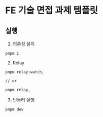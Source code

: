 # FE 기술 면접 과제 템플릿

## 실행

1. 의존성 설치

```
pnpm i
```

2. Relay

```shell
pnpm relay:watch,

// or

pnpm relay,
```

3. 번들러 실행

```shell
pnpm dev
```
